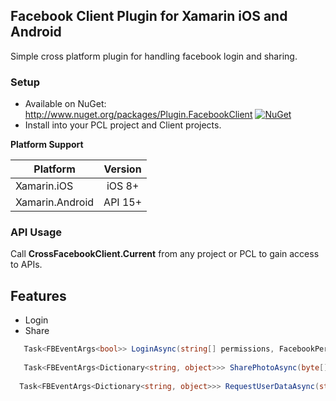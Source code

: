 ## Facebook Client Plugin for Xamarin iOS and Android
Simple cross platform plugin for handling facebook login and sharing.

### Setup
* Available on NuGet: http://www.nuget.org/packages/Plugin.FacebookClient [![NuGet](https://img.shields.io/nuget/v/Plugin.FacebookClient.svg?label=NuGet)](https://www.nuget.org/packages/Plugin.FacebookClient/)
* Install into your PCL project and Client projects.

**Platform Support**

|Platform|Version|
| ------------------- | :------------------: |
|Xamarin.iOS|iOS 8+|
|Xamarin.Android|API 15+|

### API Usage

Call **CrossFacebookClient.Current** from any project or PCL to gain access to APIs.

## Features

- Login
- Share

```cs
   Task<FBEventArgs<bool>> LoginAsync(string[] permissions, FacebookPermissionType permissionType = FacebookPermissionType.Read);
   
   Task<FBEventArgs<Dictionary<string, object>>> SharePhotoAsync(byte[] imgBytes, string caption = "");
  
  Task<FBEventArgs<Dictionary<string, object>>> RequestUserDataAsync(string[] fields, string[] permissions, FacebookPermissionType permissionType = FacebookPermissionType.Read);

```

